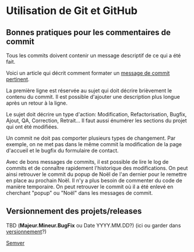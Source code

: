 # Utilisation de Git et GitHub

## Bonnes pratiques pour les commentaires de commit

Tous les commits doivent contenir un message descriptif de ce qui a été fait.

Voici un article qui décrit comment formater un [message de commit pertinent](https://blog.stack-labs.com/code/git_perfect_commit_message/).

La première ligne est réservée au sujet qui doit décrire brièvement le contenu du commit. Il est possible d'ajouter une description plus longue après un retour à la ligne.

Le sujet doit décrire un type d'action: Modification, Refactorisation, Bugfix, Ajout, QA, Correction, Retrait... Il faut aussi énumérer les sections du projet qui ont été modifiées. 

Un commit ne doit pas comporter plusieurs types de changement. Par exemple, on ne met pas dans le même commit la modification de la page d'accueil et le bugfix du formulaire de contact.

Avec de bons messages de commits, il est possible de lire le log de commits et de connaître rapidement l'historique des modifications. On peut ainsi retrouver le commit du popup de Noël de l'an dernier pour le remettre en place au prochain Noël. Il n'y a plus besoin de commenter du code de manière temporaire. On peut retrouver le commit où il a été enlevé en cherchant "popup" ou "Noël" dans les messages de commit.

## Versionnement des projets/releases

TBD (**Majeur.Mineur.BugFix** ou Date YYYY.MM.DD?) (ici ou garder dans [versionnement](versionnement#releases-tags)?)

[Semver](https://semver.org/)

